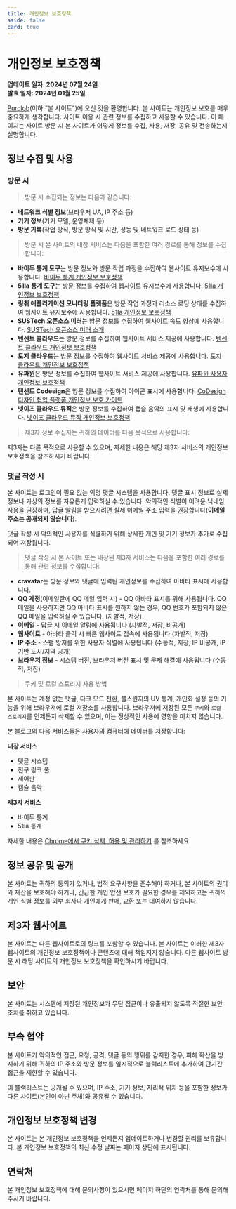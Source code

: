 ```yaml
---
title: 개인정보 보호정책
aside: false
card: true
---
```


# 개인정보 보호정책

**업데이트 일자: 2024년 07월 24일**  
**발효 일자: 2024년 01월 25일**

[Purclob](https://blog.purclo.net)(이하 "본 사이트")에 오신 것을 환영합니다. 본 사이트는 개인정보 보호를 매우 중요하게 생각합니다. 사이트 이용 시 관련 정보를 수집하고 사용할 수 있습니다. 이 페이지는 사이트 방문 시 본 사이트가 어떻게 정보를 수집, 사용, 저장, 공유 및 전송하는지 설명합니다.

## 정보 수집 및 사용

### 방문 시

> 방문 시 수집되는 정보는 다음과 같습니다:

- **네트워크 식별 정보**(브라우저 UA, IP 주소 등)
- **기기 정보**(기기 모델, 운영체제 등)
- **방문 기록**(작업 방식, 방문 방식 및 시간, 성능 및 네트워크 로드 상태 등)

> 방문 시 본 사이트의 내장 서비스는 다음을 포함한 여러 경로를 통해 정보를 수집합니다:

- **바이두 통계 도구**는 방문 정보와 방문 작업 과정을 수집하여 웹사이트 유지보수에 사용합니다. [바이두 통계 개인정보 보호정책](https://tongji.baidu.com/web/help/article?id=330&type=0)
- **51la 통계 도구**는 방문 정보를 수집하여 웹사이트 유지보수에 사용합니다. [51la 개인정보 보호정책](https://www.51.la/about/privacy)
- **링취 애플리케이션 모니터링 플랫폼**은 방문 작업 과정과 리소스 로딩 상태를 수집하여 웹사이트 유지보수에 사용합니다. [51la 개인정보 보호정책](https://www.51.la/about/privacy)
- **SUSTech 오픈소스 미러**는 방문 정보를 수집하여 웹사이트 속도 향상에 사용합니다. [SUSTech 오픈소스 미러 소개](https://mirrors.sustech.edu.cn/about/)
- **텐센트 클라우드**는 방문 정보를 수집하여 웹사이트 서비스 제공에 사용합니다. [텐센트 클라우드 개인정보 보호정책](https://www.tencentcloud.com/zh/document/product/301/17345)
- **도지 클라우드**는 방문 정보를 수집하여 웹사이트 서비스 제공에 사용합니다. [도지 클라우드 개인정보 보호정책](https://www.dogecloud.com/page/privacy-policy)
- **유파윈**은 방문 정보를 수집하여 웹사이트 서비스 제공에 사용합니다. [유파윈 사용자 개인정보 보호정책](https://help.upyun.com/knowledge-base/%E7%94%A8%E6%88%B7%E9%9A%90%E7%A7%81%E6%94%BF%E7%AD%96/)
- **텐센트 Codesign**은 방문 정보를 수집하여 아이콘 표시에 사용합니다. [CoDesign 디자인 협업 플랫폼 개인정보 보호 가이드](https://codesign.qq.com/privacy.html)
- **넷이즈 클라우드 뮤직**은 방문 정보를 수집하여 캡슐 음악의 표시 및 재생에 사용합니다. [넷이즈 클라우드 뮤직 개인정보 보호정책](https://st.music.163.com/official-terms/privacy)

> 제3자 정보 수집자는 귀하의 데이터를 다음 목적으로 사용합니다:

제3자는 다른 목적으로 사용할 수 있으며, 자세한 내용은 해당 제3자 서비스의 개인정보 보호정책을 참조하시기 바랍니다.

### 댓글 작성 시

본 사이트는 로그인이 필요 없는 익명 댓글 시스템을 사용합니다. 댓글 표시 정보로 실제 정보나 가상의 정보를 자유롭게 입력하실 수 있습니다. 악의적인 식별이 어려운 닉네임 사용을 권장하며, 답글 알림을 받으시려면 실제 이메일 주소 입력을 권장합니다(**이메일 주소는 공개되지 않습니다**).

댓글 작성 시 악의적인 사용자를 식별하기 위해 상세한 개인 및 기기 정보가 추가로 수집되어 저장됩니다.

> 댓글 작성 시 본 사이트 또는 내장된 제3자 서비스는 다음을 포함한 여러 경로를 통해 관련 정보를 수집합니다:

- **cravatar**는 방문 정보와 댓글에 입력된 개인정보를 수집하여 아바타 표시에 사용합니다.
- **QQ 계정**(이메일란에 QQ 메일 입력 시) - QQ 아바타 표시를 위해 사용됩니다. QQ 메일을 사용하지만 QQ 아바타 표시를 원하지 않는 경우, QQ 번호가 포함되지 않은 QQ 메일을 입력하실 수 있습니다. (자발적, 저장)
- **이메일** - 답글 시 이메일 알림에 사용됩니다 (자발적, 저장, 비공개)
- **웹사이트** - 아바타 클릭 시 빠른 웹사이트 접속에 사용됩니다 (자발적, 저장)
- **IP 주소** - 스팸 방지를 위한 사용자 식별에 사용됩니다 (수동적, 저장, IP 비공개, IP 기반 도시/지역 공개)
- **브라우저 정보** - 시스템 버전, 브라우저 버전 표시 및 문제 해결에 사용됩니다 (수동적, 저장)

> 쿠키 및 로컬 스토리지 사용 방법

본 사이트는 계정 없는 댓글, 다크 모드 전환, 불스원지의 UV 통계, 개인화 설정 등의 기능을 위해 브라우저에 로컬 저장소를 사용합니다. 브라우저에 저장된 모든 `쿠키`와 `로컬 스토리지`를 언제든지 삭제할 수 있으며, 이는 정상적인 사용에 영향을 미치지 않습니다.

본 블로그의 다음 서비스들은 사용자의 컴퓨터에 데이터를 저장합니다:

**내장 서비스**

- 댓글 시스템
- 친구 링크 풀
- 제어판
- 캡슐 음악

**제3자 서비스**

- 바이두 통계
- 51la 통계

자세한 내용은 [Chrome에서 쿠키 삭제, 허용 및 관리하기](https://support.google.com/chrome/answer/95647?co=GENIE.Platform=Desktop&hl=ko) 를 참조하세요.

## 정보 공유 및 공개

본 사이트는 귀하의 동의가 있거나, 법적 요구사항을 준수해야 하거나, 본 사이트의 권리와 재산을 보호해야 하거나, 긴급한 개인 안전 보호가 필요한 경우를 제외하고는 귀하의 개인 식별 정보를 외부 회사나 개인에게 판매, 교환 또는 대여하지 않습니다.

## 제3자 웹사이트

본 사이트는 다른 웹사이트로의 링크를 포함할 수 있습니다. 본 사이트는 이러한 제3자 웹사이트의 개인정보 보호정책이나 콘텐츠에 대해 책임지지 않습니다. 다른 웹사이트 방문 시 해당 사이트의 개인정보 보호정책을 확인하시기 바랍니다.

## 보안

본 사이트는 시스템에 저장된 개인정보가 무단 접근이나 유출되지 않도록 적절한 보안 조치를 취하고 있습니다.

## 부속 협약

본 사이트가 악의적인 접근, 요청, 공격, 댓글 등의 행위를 감지한 경우, 피해 확산을 방지하기 위해 귀하의 IP 주소와 방문 정보를 일시적으로 블랙리스트에 추가하여 단기간 접근을 제한할 수 있습니다.

이 블랙리스트는 공개될 수 있으며, IP 주소, 기기 정보, 지리적 위치 등을 포함한 정보가 다른 사이트(본인이 아닌 주체)와 공유될 수 있습니다.

## 개인정보 보호정책 변경

본 사이트는 본 개인정보 보호정책을 언제든지 업데이트하거나 변경할 권리를 보유합니다. 본 개인정보 보호정책의 최신 수정 날짜는 페이지 상단에 표시됩니다.

## 연락처

본 개인정보 보호정책에 대해 문의사항이 있으시면 페이지 하단의 연락처를 통해 문의해 주시기 바랍니다.